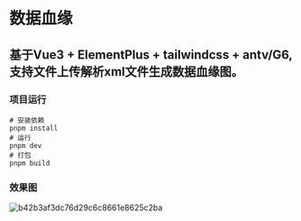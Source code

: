 # 数据血缘

## 基于Vue3 + ElementPlus + tailwindcss + antv/G6,支持文件上传解析xml文件生成数据血缘图。

### 项目运行
```
# 安装依赖
pnpm install
# 运行
pnpm dev
# 打包
pnpm build
```

### 效果图
![b42b3af3dc76d29c6c8661e8625c2ba](https://github.com/user-attachments/assets/fd75a4f8-df44-4ecd-9425-71bc7fa563b6)
